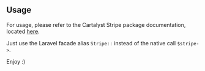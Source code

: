 ## Usage

For usage, please refer to the Cartalyst Stripe package documentation, located [here](https://cartalyst.com/manual/stripe/2.0).

Just use the Laravel facade alias `Stripe::` instead of the native call `$stripe->`.

Enjoy :)
